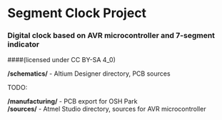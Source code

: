 ﻿# Segment Clock Project
### Digital clock based on AVR microcontroller and 7-segment indicator
####(licensed under CC BY-SA 4_0)

**/schematics/**		- Altium Designer directory, PCB sources  

TODO:

**/manufacturing/**		- PCB export for OSH Park  
**/sources/**		- Atmel Studio directory, sources for AVR microcontroller  


